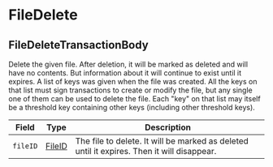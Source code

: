 # FileDelete

## FileDeleteTransactionBody

Delete the given file. After deletion, it will be marked as deleted and will have no contents. But information about it will continue to exist until it expires. A list of keys was given when the file was created. All the keys on that list must sign transactions to create or modify the file, but any single one of them can be used to delete the file. Each "key" on that list may itself be a threshold key containing other keys (including other threshold keys).

| Field    | Type                                                     | Description                                                                                |
| -------- | -------------------------------------------------------- | ------------------------------------------------------------------------------------------ |
| `fileID` | [FileID](../../../docs/hedera-api/basic-types/fileid.md) | The file to delete. It will be marked as deleted until it expires. Then it will disappear. |
